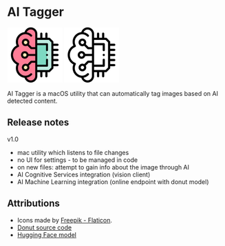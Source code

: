 # AI Tagger

![Icon](./resources/brain-colored-128.png)
![Icon](./resources/brain-128.png)

AI Tagger is a macOS utility that can automatically tag images based on AI detected content.

## Release notes

v1.0
- mac utility which listens to file changes
- no UI for settings - to be managed in code
- on new files: attempt to gain info about the image through AI
- AI Cognitive Services integration (vision client)
- AI Machine Learning integration (online endpoint with donut model)

## Attributions

- Icons made by [Freepik - Flaticon](https://www.flaticon.com/authors/freepik).
- [Donut source code](https://github.com/clovaai/donut) 
- [Hugging Face model](https://huggingface.co/naver-clova-ix/donut-base-finetuned-rvlcdip)
